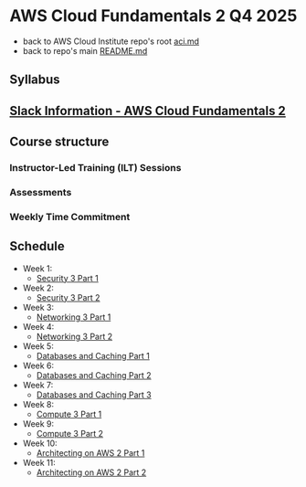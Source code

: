 # AWS Cloud Fundamentals 2 Q4 2025

* back to AWS Cloud Institute repo's root [aci.md](../aci.md)
* back to repo's main [README.md](../../../README.md)

## Syllabus

## [Slack Information - AWS Cloud Fundamentals 2](./canvas.md)

## Course structure

### Instructor-Led Training (ILT) Sessions

### Assessments

### Weekly Time Commitment

## Schedule

* Week 1:
  * [Security 3 Part 1](./W010Security3Part1AwsStsLambda.md)
* Week 2:
  * [Security 3 Part 2]()
* Week 3:
  * [Networking 3 Part 1]()
* Week 4:
  * [Networking 3 Part 2]()
* Week 5:
  * [Databases and Caching Part 1]()
* Week 6:
  * [Databases and Caching Part 2]()
* Week 7:
  * [Databases and Caching Part 3]()
* Week 8:
  * [Compute 3 Part 1]()
* Week 9:
  * [Compute 3 Part 2]()
* Week 10:
  * [Architecting on AWS 2 Part 1]()
* Week 11:
  * [Architecting on AWS 2 Part 2]()
  